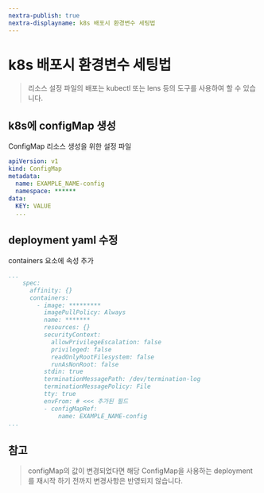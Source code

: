 ```yaml
---
nextra-publish: true
nextra-displayname: k8s 배포시 환경변수 세팅법
---
```


# k8s 배포시 환경변수 세팅법

> 리소스 설정 파일의 배포는 kubectl 또는 lens 등의 도구를 사용하여 할 수 있습니다.

## k8s에 configMap 생성

ConfigMap 리소스 생성을 위한 설정 파일
```yaml
apiVersion: v1
kind: ConfigMap
metadata:
  name: EXAMPLE_NAME-config
  namespace: ******
data:
  KEY: VALUE
  ...

```
## deployment yaml 수정

containers 요소에 속성 추가
```yaml
...
    spec:
      affinity: {}
      containers:
        - image: *********
          imagePullPolicy: Always
          name: *******
          resources: {}
          securityContext:
            allowPrivilegeEscalation: false
            privileged: false
            readOnlyRootFilesystem: false
            runAsNonRoot: false
          stdin: true
          terminationMessagePath: /dev/termination-log
          terminationMessagePolicy: File
          tty: true
          envFrom: # <<< 추가된 필드
          - configMapRef:
              name: EXAMPLE_NAME-config
...
```


## 참고

> configMap의 값이 변경되었다면
> 해당 ConfigMap을 사용하는 deployment를 재시작 하기 전까지 변경사항은 반영되지 않습니다.